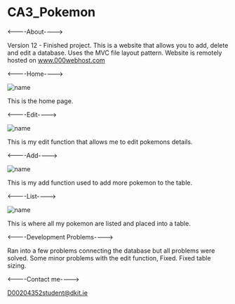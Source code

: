 # CA3_Pokemon

<----About---->

Version 12 - Finished project.
This is a website that allows you to add, delete and edit a database.
Uses the MVC file layout pattern.
Website is remotely hosted on www.000webhost.com

<----Home---->

![name](./images/Home.PNG)

This is the home page.

<----Edit---->

![name](./images/Edit.PNG)

This is my edit function that allows me to edit pokemons details.

<----Add---->

![name](./images/Add.PNG)

This is my add function used to add more pokemon to the table.

<----List---->

![name](./images/List.PNG)

This is where all my pokemon are listed and placed into a table.

<----Development Problems---->

Ran into a few problems connecting the database but all problems were solved.
Some minor problems with the edit function, Fixed.
Fixed table sizing.

<----Contact me---->

D00204352student@dkit.ie
